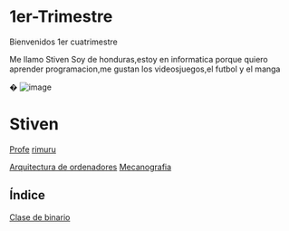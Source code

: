 # 1er-Trimestre
Bienvenidos 1er cuatrimestre

Me llamo Stiven
 Soy de honduras,estoy en informatica porque quiero aprender programacion,me gustan los videosjuegos,el futbol y el manga



�
![image](https://user-images.githubusercontent.com/90753344/133393432-f1cf0231-eb3e-403e-8324-d72effd140c9.png)
# Stiven
[Profe](https://github.com/d-prieto?tab=repositories)
[rimuru](https://www.google.com/search?q=rimuru+tempest&client=ubuntu&hs=WOg&sxsrf=AOaemvJWl46SYWgk1rdcMfauFwiQP_K73g:1632139256697&source=lnms&tbm=isch&sa=X&ved=2ahUKEwjgyvnEwI3zAhVD0uAKHTRVBbcQ_AUoAXoECAEQAw&biw=1920&bih=910&dpr=1)




[Arquitectura de ordenadores](https://github.com/St1v3n3223/1er-Trimestre/blob/main/Arquitectura%20de%20ordenadores.Md)
[Mecanografia](https://github.com/St1v3n3223/1er-Trimestre/blob/main/Mecanografia.MD)

## Índice

[Clase de binario](https://github.com/St1v3n3223/1er-Trimestre/blob/main/Arquitectura%20de%20ordenadores.Md#binario)



